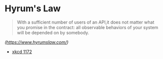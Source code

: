 # Hyrum's Law

> With a sufficient number of users of an API,it does not matter what you promise in the contract: all observable behaviors of your system will be  depended on by somebody.

_(https://www.hyrumslaw.com/)_

- [xkcd 1172](https://xkcd.com/1172/)

